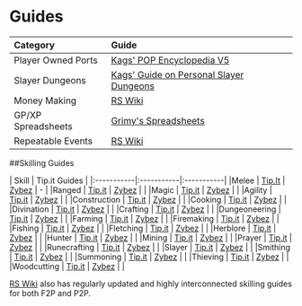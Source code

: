 
# Guides


| Category | Guide | 
|:-----------|:-----------|
| Player Owned Ports | [Kags' POP Encyclopedia V5](http://services.runescape.com/m=forum/c=0-6hBXnyPnw/forums.ws?75,76,519,65829739) |
| Slayer Dungeons | [Kags' Guide on Personal Slayer Dungeons](https://www.reddit.com/r/runescape/comments/7j6lbr/guide_on_efficient_use_of_personal_slayer/) |
| Money Making | [RS Wiki](http://runescape.wikia.com/wiki/Money_making_guide) |
| GP/XP Spreadsheets | [Grimy's Spreadsheets](https://docs.google.com/spreadsheet/ccc?key=0AldEhLOK6ejJdEt4SDZMY3F3SVY3UE9UWHRGU3VNQUE#gid=8) |
|Repeatable Events| [RS Wiki](http://runescape.wikia.com/wiki/Repeatable_events) |

##Skilling Guides

| Skill | Tip.it Guides |
|:-----------|:-----------|:-----------|
|Melee | [Tip.It](http://www.tip.it/runescape/pages/view/combat_guide.htm)  | [Zybez](http://www.zybez.net/guides/10066/combat/)  | - |
|Ranged | [Tip.it](http://www.tip.it/runescape/?page=ranged_guide.htm)  | [Zybez](http://www.zybez.net/guides/507/ranged/) |   | 
|Magic | [Tip.it](http://www.tip.it/runescape/?page=magic_guide.htm)  |  [Zybez](http://www.zybez.net/guides/512/magic/) |   | 
|Agility | [Tip.it](http://www.tip.it/runescape/?page=agility_guide.htm)  | [Zybez](http://www.zybez.net/guides/508/agility/)  |   | 
|Construction | [Tip.it](http://www.tip.it/runescape/?page=construction_guide.htm)  |  [Zybez](http://www.zybez.net/guides/523/construction/) |   | 
|Cooking | [Tip.it](http://www.tip.it/runescape/?page=cooking_guide.htm)  | [Zybez](http://www.zybez.net/guides/517/cooking/)  |   | 
|Divination | [Tip.it](http://www.tip.it/runescape/pages/view/divination_guide.htm) | [Zybez](http://www.zybez.net/guides/10475/divination/) | |
|Crafting | [Tip.it](http://www.tip.it/runescape/?page=crafting_guide.htm)  | [Zybez](http://www.zybez.net/guides/514/crafting/)  |   | 
|Dungeoneering | [Tip.it](http://www.tip.it/runescape/?page=dungeoneering_guide.htm)  | [Zybez](http://www.zybez.net/guides/10121/dungeoneering/) |   | 
|Farming | [Tip.it](http://www.tip.it/runescape/?page=farming_guide.htm)  | [Zybez](http://www.zybez.net/guides/515/farming/)  |   | 
|Firemaking | [Tip.it](http://www.tip.it/runescape/?page=firemaking_guide.htm)  | [Zybez](http://www.zybez.net/guides/501/firemaking/)  |   | 
|Fishing | [Tip.it](http://www.tip.it/runescape/?page=fishing_guide.htm)  | [Zybez](http://www.zybez.net/guides/509/fishing/)  |   | 
|Fletching | [Tip.it](http://www.tip.it/runescape/?page=fletching_guide.htm)  | [Zybez](http://www.zybez.net/guides/502/fletching/)  |   | 
|Herblore | [Tip.it](http://www.tip.it/runescape/pages/view/herblore_guide.htm) | [Zybez](http://www.zybez.net/guides/504/herblore/) |   |
|Hunter | [Tip.it](http://www.tip.it/runescape/?page=hunting_guide.htm)  | [Zybez](http://www.zybez.net/guides/524/hunter/)  |   | 
|Mining | [Tip.it](http://www.tip.it/runescape/?page=mining_guide.htm)  |  [Zybez](http://www.zybez.net/guides/506/mining/) |   | 
|Prayer | [Tip.it](http://www.tip.it/runescape/?page=prayer_guide.htm)  |  [Zybez](http://www.zybez.net/guides/503/prayer/) |   | 
|Runecrafting | [Tip.it](http://www.tip.it/runescape/?page=runecrafting_guide.htm)  | [Zybez](http://www.zybez.net/guides/510/runecrafting/)  |   | 
|Slayer | [Tip.it](http://www.tip.it/runescape/?page=slayer_guide.htm)  |  [Zybez](http://www.zybez.net/guides/513/slayer/) |   | 
|Smithing | [Tip.it](http://www.tip.it/runescape/?page=smithing_guide.htm)  |  [Zybez](http://www.zybez.net/guides/516/smithing/) |   | 
|Summoning | [Tip.it](http://www.tip.it/runescape/?page=summoning_guide.htm)  | [Zybez](http://www.zybez.net/guides/525/summoning/)  |   | 
|Thieving | [Tip.it](http://www.tip.it/runescape/?page=thieving_guide.htm)  | [Zybez](http://www.zybez.net/guides/505/thieving/)  |   | 
|Woodcutting | [Tip.it](http://www.tip.it/runescape/?page=woodcutting_guide.htm)  | [Zybez](http://www.zybez.net/guides/511/woodcutting/)  |   | 

[RS Wiki](http://runescape.wikia.com/wiki/Skill_training_guides) also has regularly updated and highly interconnected skilling guides for both F2P and P2P.